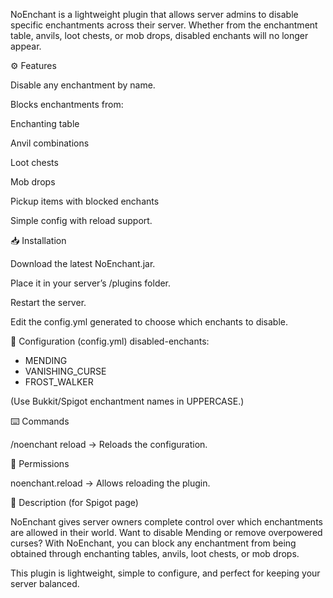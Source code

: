 NoEnchant is a lightweight plugin that allows server admins to disable specific enchantments across their server. Whether from the enchantment table, anvils, loot chests, or mob drops, disabled enchants will no longer appear.

⚙️ Features

Disable any enchantment by name.

Blocks enchantments from:

Enchanting table

Anvil combinations

Loot chests

Mob drops

Pickup items with blocked enchants

Simple config with reload support.

📥 Installation

Download the latest NoEnchant.jar.

Place it in your server’s /plugins folder.

Restart the server.

Edit the config.yml generated to choose which enchants to disable.

🔧 Configuration (config.yml)
disabled-enchants:
  - MENDING
  - VANISHING_CURSE
  - FROST_WALKER


(Use Bukkit/Spigot enchantment names in UPPERCASE.)

⌨️ Commands

/noenchant reload → Reloads the configuration.

🔐 Permissions

noenchant.reload → Allows reloading the plugin.

📝 Description (for Spigot page)

NoEnchant gives server owners complete control over which enchantments are allowed in their world. Want to disable Mending or remove overpowered curses? With NoEnchant, you can block any enchantment from being obtained through enchanting tables, anvils, loot chests, or mob drops.

This plugin is lightweight, simple to configure, and perfect for keeping your server balanced.
